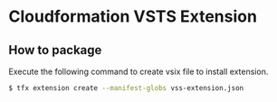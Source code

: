 # Cloudformation VSTS Extension

## How to package

Execute the following command to create vsix file to install extension.

```bash
$ tfx extension create --manifest-globs vss-extension.json
```
